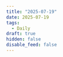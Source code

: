 ```yaml
---
title: "2025-07-19"
date: 2025-07-19
tags:
  - Daily
draft: true
hidden: false
disable_feed: false
---
```


